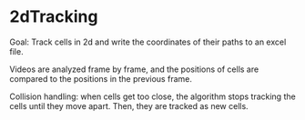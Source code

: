 # 2dTracking

Goal: Track cells in 2d and write the coordinates of their paths to an excel file.

Videos are analyzed frame by frame, and the positions of cells are compared to the positions in the previous frame.

Collision handling: when cells get too close, the algorithm stops tracking the cells until they move apart.  Then, they are tracked as new cells.
